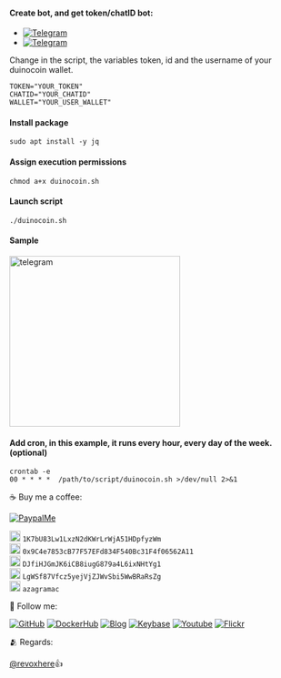 #### Create bot, and get token/chatID bot:
- [![Telegram](https://img.shields.io/badge/-botfather-0088cc?style=flat&labelColor=0088cc&logo=telegram&logoColor=white)](https://t.me/botfather)
- [![Telegram](https://img.shields.io/badge/-myidbot-0088cc?style=flat&labelColor=0088cc&logo=telegram&logoColor=white)](https://t.me/myidbot)


Change in the script, the variables token, id and the username of your duinocoin wallet.

```
TOKEN="YOUR_TOKEN"
CHATID="YOUR_CHATID"
WALLET="YOUR_USER_WALLET"
```

#### Install package
```
sudo apt install -y jq
```

#### Assign execution permissions
```
chmod a+x duinocoin.sh
```

#### Launch script
```
./duinocoin.sh
```

#### Sample
<img src="https://github.com/AzagraMac/DuinoCoinTelegramBot/assets/571796/5885998e-5292-4863-abf4-931b938b6570" height="300" title="telegram"/>

#### Add cron, in this example, it runs every hour, every day of the week.  (optional)
```
crontab -e
00 * * * *  /path/to/script/duinocoin.sh >/dev/null 2>&1
```

☕️ Buy me a coffee:

[![PaypalMe](https://img.shields.io/badge/-azagramac-253B80?style=flat&labelColor=253B80&logo=paypal&logoColor=white)](https://www.paypal.com/paypalme/azagramac)

<img src="https://github.com/AzagraMac/AzagraMac/assets/571796/f4f27bb8-cc3a-47e7-94a9-c4569d412a80" width="19" height="19" title="bitcoin"/> <code>1K7bU83Lw1LxzN2dKWrLrWjA51HDpfyzWm</code> <br>
<img src="https://github.com/AzagraMac/AzagraMac/assets/571796/59998222-1cc2-405e-b5f6-323d5e456ba9" width="19" height="19" title="ethereum"/> <code>0x9C4e7853cB77F57EFd834F540Bc31F4f06562A11</code> <br>
<img src="https://github.com/AzagraMac/AzagraMac/assets/571796/b22e20a6-5147-4615-93dd-08e8e2d3d25b" width="19" height="19" title="doge" /> <code>DJfiHJGmJK6iCB8iugG879a4L6ixNHtYg1</code> <br>
<img src="https://github.com/AzagraMac/AzagraMac/assets/571796/c21d91cb-6c03-4cdf-aff0-4bba4e1837bf" width="19" height="19" title="litecoin"/> <code>LgWSf87Vfcz5yejVjZJWvSbi5WwBRaRsZg</code> <br>
<img src="https://github.com/AzagraMac/DuinoCoinTelegramBot/assets/571796/6748fb38-f513-4c61-b3bb-0a6b1437c536" width="19" height="19" title="duinocoin"/>
<code>azagramac</code>

👥 Follow me: 

[![GitHub](https://img.shields.io/badge/-github-171515?style=flat&labelColor=171515&logo=github&logoColor=white)](https://github.com/AzagraMac/)
[![DockerHub](https://img.shields.io/badge/-dockerhub-086dd7?style=flat&labelColor=086dd7&logo=docker&logoColor=white)](https://hub.docker.com/repositories/azagramac)
[![Blog](https://img.shields.io/badge/-gitbook-0088cc?style=flat&labelColor=0088cc&logo=gitbook&logoColor=white)](https://azagramac.gitbook.io/)
[![Keybase](https://img.shields.io/badge/-keybase-3663ea?style=flat&labelColor=ff6f21&logo=keybase&logoColor=white)](https://keybase.io/joselazagra)
[![Youtube](https://img.shields.io/badge/-youtube-c4302b?style=flat&labelColor=c4302b&logo=youtube&logoColor=white)](https://www.youtube.com/@azagramac) 
[![Flickr](https://img.shields.io/badge/-flickr-FF0084?style=flat&labelColor=0063dc&logo=flickr&logoColor=white)](https://www.flickr.com/photos/93901621@N07)

🫂 Regards:

[@revoxhere](https://github.com/revoxhere)👍
